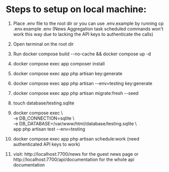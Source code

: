 # Steps to setup on local machine:

1. Place .env file to the root dir or you can use .env.example by running cp .env.example .env (News Aggregation task scheduled commands won't work this way due to lacking the API keys to authenticate the calls)
2. Open terminal on the root dir
3. Run docker compose build --no-cache && docker compose up -d
4. docker compose exec app composer install
5. docker compose exec app php artisan key:generate
6. docker compose exec app php artisan --env=testing key:generate
7. docker compose exec app php artisan migrate:fresh --seed
8. touch database/testing.sqlite
9. docker compose exec \\  
  -e DB_CONNECTION=sqlite \\  
  -e DB_DATABASE=/var/www/html/database/testing.sqlite \\  
  app php artisan test --env=testing

10. docker compose exec app php artisan schedule:work (need authenticated API keys to work)
11. visit: http://localhost:7700/news for the guest news page or http://localhost:7700/api/documentation for the whole api documentation
